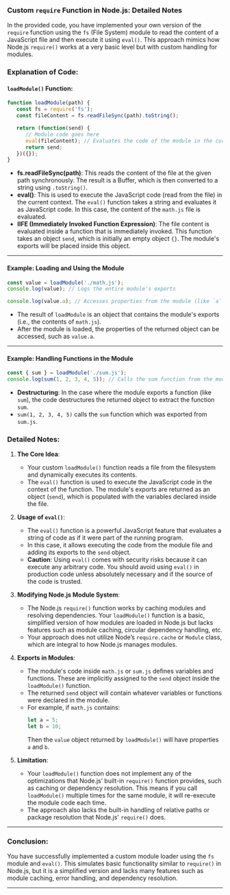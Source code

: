 ### Custom `require` Function in Node.js: Detailed Notes

In the provided code, you have implemented your own version of the `require` function using the `fs` (File System) module to read the content of a JavaScript file and then execute it using `eval()`. This approach mimics how Node.js `require()` works at a very basic level but with custom handling for modules.

### Explanation of Code:

#### `loadModule()` Function:

```javascript
function loadModule(path) {
   const fs = require('fs');
   const fileContent = fs.readFileSync(path).toString();

   return (function(send) {
      // Module code goes here
      eval(fileContent); // Evaluates the code of the module in the current context
      return send;
   })({});
}
```

- **fs.readFileSync(path)**: This reads the content of the file at the given path synchronously. The result is a Buffer, which is then converted to a string using `.toString()`.
- **eval()**: This is used to execute the JavaScript code (read from the file) in the current context. The `eval()` function takes a string and evaluates it as JavaScript code. In this case, the content of the `math.js` file is evaluated.
- **IIFE (Immediately Invoked Function Expression)**: The file content is evaluated inside a function that is immediately invoked. This function takes an object `send`, which is initially an empty object `{}`. The module's exports will be placed inside this object.

---

#### Example: Loading and Using the Module

```javascript
const value = loadModule('./math.js');
console.log(value); // Logs the entire module's exports

console.log(value.a); // Accesses properties from the module (like `a` in `math.js`)
```

- The result of `loadModule` is an object that contains the module's exports (i.e., the contents of `math.js`).
- After the module is loaded, the properties of the returned object can be accessed, such as `value.a`.

---

#### Example: Handling Functions in the Module

```javascript
const { sum } = loadModule('./sum.js');
console.log(sum(1, 2, 3, 4, 5)); // Calls the sum function from the module
```

- **Destructuring**: In the case where the module exports a function (like `sum`), the code destructures the returned object to extract the function `sum`.
- `sum(1, 2, 3, 4, 5)` calls the `sum` function which was exported from `sum.js`.

### Detailed Notes:

1. **The Core Idea**:
   - Your custom `loadModule()` function reads a file from the filesystem and dynamically executes its contents.
   - The `eval()` function is used to execute the JavaScript code in the context of the function. The module's exports are returned as an object (`send`), which is populated with the variables declared inside the file.

2. **Usage of `eval()`**:
   - The `eval()` function is a powerful JavaScript feature that evaluates a string of code as if it were part of the running program.
   - In this case, it allows executing the code from the module file and adding its exports to the `send` object.
   - **Caution**: Using `eval()` comes with security risks because it can execute any arbitrary code. You should avoid using `eval()` in production code unless absolutely necessary and if the source of the code is trusted.

3. **Modifying Node.js Module System**:
   - The Node.js `require()` function works by caching modules and resolving dependencies. Your `loadModule()` function is a basic, simplified version of how modules are loaded in Node.js but lacks features such as module caching, circular dependency handling, etc.
   - Your approach does not utilize Node’s `require.cache` or `Module` class, which are integral to how Node.js manages modules.

4. **Exports in Modules**:
   - The module's code inside `math.js` or `sum.js` defines variables and functions. These are implicitly assigned to the `send` object inside the `loadModule()` function.
   - The returned `send` object will contain whatever variables or functions were declared in the module.
   - For example, if `math.js` contains:
     ```javascript
     let a = 5;
     let b = 10;
     ```
     Then the `value` object returned by `loadModule()` will have properties `a` and `b`.

5. **Limitation**:
   - Your `loadModule()` function does not implement any of the optimizations that Node.js’ built-in `require()` function provides, such as caching or dependency resolution. This means if you call `loadModule()` multiple times for the same module, it will re-execute the module code each time.
   - The approach also lacks the built-in handling of relative paths or package resolution that Node.js' `require()` does.

---

### Conclusion:
You have successfully implemented a custom module loader using the `fs` module and `eval()`. This simulates basic functionality similar to `require()` in Node.js, but it is a simplified version and lacks many features such as module caching, error handling, and dependency resolution. 

--- 